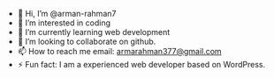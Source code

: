 - 👋 Hi, I’m @arman-rahman7
- 👀 I’m interested in coding
- 🌱 I’m currently learning web development
- 💞️ I’m looking to collaborate on github.
- 📫 How to reach me email: armarahman377@gmail.com
- ⚡ Fun fact: I am a experienced web developer based on WordPress.

<!---
arman-rahman7 is a ✨ special ✨ repository because its `README.md` (this file) appears on your GitHub profile.
You can click the Preview link to take a look at your changes.
--->
